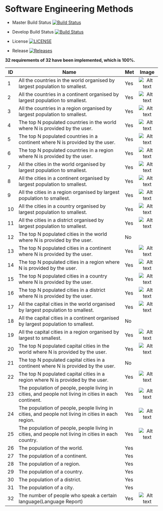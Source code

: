 # Software Engineering Methods

- Master Build Status   [![Build Status](https://travis-ci.org/fficusbenjamin/seMethodsCourseworkGroup14.svg?branch=master)](https://travis-ci.org/fficusbenjamin/seMethodsCourseworkGroup14)

- Develop Build Status  [![Build Status](https://travis-ci.org/fficusbenjamin/seMethodsCourseworkGroup14.svg?branch=develop)](https://travis-ci.org/fficusbenjamin/seMethodsCourseworkGroup14)

- License   [![LICENSE](https://img.shields.io/github/license/fficusbenjamin/seMethodsCourseworkGroup14.svg?style=flat-square)](https://github.com/fficusbenjamin/seMethodsCourseworkGroup14/blob/master/LICENSE)

- Release   [![Releases](https://img.shields.io/github/release/fficusbenjamin/seMethodsCourseworkGroup14/all.svg?style=flat-square)](https://github.com/fficusbenjamin/seMethodsCourseworkGroup14/releases)


**32 requirements of 32 have been implemented, which is 100%.**

| ID  | Name  |  Met |  Image |
|---|---|---|:-:|
| 1 | All the countries in the world organised by largest population to smallest.  |  Yes | ![Alt text](docs/images/countries_world.png "Title")  |
| 2 | All the countries in a continent organised by largest population to smallest.  |  Yes |  ![Alt text](docs/images/countries_continent_europe.png "Title") |
| 3 | All the countries in a region organised by largest population to smallest. |  Yes | ![Alt text](docs/images/countries_region_eastern_asia.png "Title")  |
| 4 | The top N populated countries in the world where N is provided by the user. |  Yes |  ![Alt text](docs/images/top_n_countries_world.png "Title") |
| 5 | The top N populated countries in a continent where N is provided by the user.  |  Yes |  ![Alt text](docs/images/top_n_countries_continent_europe.png "Title") |
| 6 | The top N populated countries in a region where N is provided by the user. |  Yes | ![Alt text](docs/images/top_n_countries_region_eastern_asia.png "Title")  |
| 7 | All the cities in the world organised by largest population to smallest.  |  Yes | ![Alt text](docs/images/top_n_cities_world.png "Title")  |
| 8 | All the cities in a continent organised by largest population to smallest. |  Yes | ![Alt text](docs/images/top_n_cities_continent_europe.png "Title")  |
| 9 | All the cities in a region organised by largest population to smallest.  |  Yes | ![Alt text](docs/images/top_n_cities_region_eastern_asia.png "Title")  |
| 10 | All the cities in a country organised by largest population to smallest.  | Yes | ![Alt text](docs/images/all_cities_country_hungary.png "Title")  |
| 11 | All the cities in a district organised by largest population to smallest.  | Yes | ![Alt text](docs/images/all_cities_district_budapest.png "Title")  |
| 12 | The top N populated cities in the world where N is provided by the user.  | No |   |
| 13 | The top N populated cities in a continent where N is provided by the user.  | Yes | ![Alt text](docs/images/top_n_cities_continent_europe_3.png "Title")  |
| 14 | The top N populated cities in a region where N is provided by the user.  | Yes | ![Alt text](docs/images/top_n_cities_region_eastern_asia_4.png "Title")  |
| 15 | The top N populated cities in a country where N is provided by the user.  | Yes | ![Alt text](docs/images/top_n_cities_country_hungary.png "Title")  |
| 16 | The top N populated cities in a district where N is provided by the user.  | Yes | ![Alt text](docs/images/top_n_cities_district_budapest.png "Title")  |
| 17 | All the capital cities in the world organised by largest population to smallest.  | Yes | ![Alt text](docs/images/all_capital_cities_world.png "Title")  |
| 18 | All the capital cities in a continent organised by largest population to smallest.  | No |   |
| 19 | All the capital cities in a region organised by largest to smallest.  | Yes | ![Alt text](docs/images/all_capital_cities_region.png "Title")  |
| 20 | The top N populated capital cities in the world where N is provided by the user.  | Yes |  ![Alt text](docs/images/top_n_capital_cities_world.png "Title") |
| 21 | The top N populated capital cities in a continent where N is provided by the user.  | No |   |
| 22 | The top N populated capital cities in a region where N is provided by the user.  | Yes | ![Alt text](docs/images/top_n_capital_cities_region.png "Title")  |
| 23 | The population of people, people living in cities, and people not living in cities in each continent.  | Yes | ![Alt text](docs/images/population_continent_europe.png "Title")  |
| 24 | The population of people, people living in cities, and people not living in cities in each region.  | Yes | ![Alt text](docs/images/population_region_eastern_asia.png "Title")  |
| 25 | The population of people, people living in cities, and people not living in cities in each country.  | Yes | ![Alt text](docs/images/population_country_hungary.png "Title")  |
| 26 | The population of the world.  | Yes |   |
| 27 | The population of a continent.  | Yes |   |
| 28 | The population of a region.  | Yes |   |
| 29 | The population of a country.  | Yes |   |
| 30 | The population of a district.  | Yes |   |
| 31 | The population of a city.  | Yes |   |
| 32 | The number of people who speak a certain language(Language Report) | Yes | ![Alt text](docs/images/language_report.png "Language Report")  |